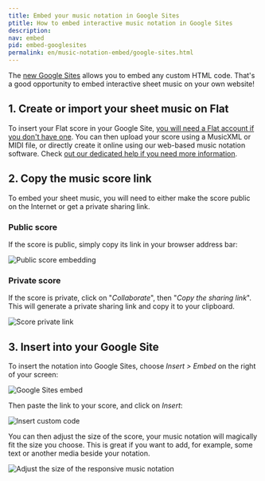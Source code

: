 ```yaml
---
title: Embed your music notation in Google Sites
ptitle: How to embed interactive music notation in Google Sites
description: 
nav: embed
pid: embed-googlesites
permalink: en/music-notation-embed/google-sites.html
---
```


The [new Google Sites](https://sites.google.com/new) allows you to embed any custom HTML code. That's a good opportunity to embed interactive sheet music on your own website!


## 1. Create or import your sheet music on Flat

To insert your Flat score in your Google Site, [you will need a Flat account if you don't have one](https://flat.io/auth/signup). You can then upload your score using a MusicXML or MIDI file, or directly create it online using our web-based music notation software. Check [out our dedicated help if you need more information](/help/en/music-notation-software/create-your-first-music-score.html).

## 2. Copy the music score link

To embed your sheet music, you will need to either make the score public on the Internet or get a private sharing link.

### Public score 

If the score is public, simply copy its link in your browser address bar:

![Public score embedding](/help/assets/img/embed/copy-link-addressbar.gif)

### Private score

If the score is private, click on "*Collaborate*", then "*Copy the sharing link*". This will generate a private sharing link and copy it to your clipboard.

![Score private link](/help/assets/img/embed/copy-sharing-link.gif)

## 3. Insert into your Google Site

To insert the notation into Google Sites, choose *Insert > Embed* on the right of your screen:

![Google Sites embed](/help/assets/img/embed/google-sites-embed-action.png)

Then paste the link to your score, and click on *Insert*:

![Insert custom code](/help/assets/img/embed/google-sites-embed-link.png)

You can then adjust the size of the score, your music notation will magically fit the size you choose. This is great if you want to add, for example, some text or another media beside your notation.

![Adjust the size of the responsive music notation](/help/assets/img/embed/google-sites-adjust-size.gif)